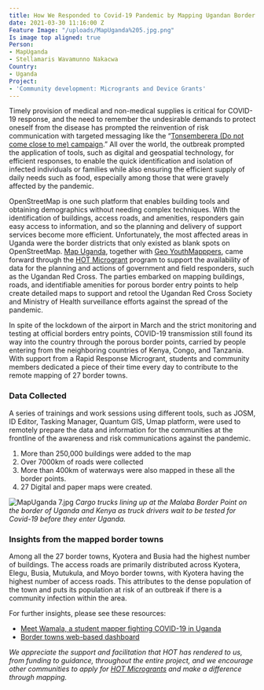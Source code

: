 ```yaml
---
title: How We Responded to Covid-19 Pandemic by Mapping Ugandan Border Entry Towns
date: 2021-03-30 11:16:00 Z
Feature Image: "/uploads/MapUganda%205.jpg.png"
Is image top aligned: true
Person:
- MapUganda
- Stellamaris Wavamunno Nakacwa
Country:
- Uganda
Project:
- 'Community development: Microgrants and Device Grants'
---
```


Timely provision of medical and non-medical supplies is critical for COVID-19 response, and the need to remember the undesirable demands to protect oneself from the disease has prompted the reinvention of risk communication with targeted messaging like the “[Tonsemberera (Do not come close to me) campaign](https://www.youtube.com/watch?v=MX2AGWTUFLQ).” All over the world, the outbreak prompted the application of tools, such as digital and geospatial technology, for efficient responses, to enable the quick identification and isolation of infected individuals or families while also ensuring the efficient supply of daily needs such as food, especially among those that were gravely affected by the pandemic. 

OpenStreetMap is one such platform that enables building tools and obtaining demographics without needing complex techniques. With the identification of buildings, access roads, and amenities, responders gain easy access to information, and so the planning and delivery of support services become more efficient. Unfortunately, the most affected areas in Uganda were the border districts that only existed as blank spots on  OpenStreetMap. [Map Uganda](https://mapuganda.org/), together with [Geo YouthMapppers](https://www.youthmappers.org/chapter-listing), came forward through the [HOT Microgrant](https://www.hotosm.org/community/community-grants/) program to support the availability of data for the planning and actions of government and field responders, such as the Ugandan Red Cross. The parties embarked on mapping buildings, roads, and identifiable amenities for porous border entry points to help create detailed maps to support and retool the Ugandan Red Cross Society and Ministry of Health surveillance efforts against the spread of the pandemic. 

In spite of the lockdown of the airport in March and the strict monitoring and testing at official borders entry points, COVID-19 transmission still found its way into the country through the porous border points, carried by people entering from the neighboring countries of Kenya, Congo, and Tanzania.  With support from a Rapid Response Microgrant, students and community members dedicated a piece of their time every day to contribute to the remote mapping of 27 border towns. 

### Data Collected

A series of trainings and work sessions using different tools, such as JOSM, ID Editor, Tasking Manager, Quantum GIS, Umap platform, were used to remotely prepare the data and information for the communities at the frontline of the awareness and risk communications against the pandemic. 
1. More than 250,000 buildings were added to the map 
2. Over 7000km of roads were collected 
3. More than 400km of waterways were also mapped in these all the border points. 
4. 27 Digital and paper maps were created.

![MapUganda 7.jpg](/uploads/MapUganda%207.jpg)
*Cargo trucks lining up at the Malaba Border Point on the border of Uganda and Kenya as truck drivers wait to be tested for Covid-19 before they enter Uganda.*

### Insights from the mapped border towns

Among all the 27 border towns, Kyotera and Busia had the highest number of buildings. The access roads are primarily distributed across Kyotera, Elegu, Busia, Mutukula, and Moyo border towns, with Kyotera having the highest number of access roads. This attributes to the dense population of the town and puts its population at risk of an outbreak if there is a community infection within the area. 

For further insights, please see these resources:

* [Meet Wamala, a student mapper fighting COVID-19 in Uganda](https://youtu.be/Iz7pNor-zSU) 
* [Border towns web-based dashboard](https://africageoportal.maps.arcgis.com/apps/opsdashboard/index.html#/e1f317cd77bc413db4820d2c8879d267)

*We appreciate the support and facilitation that HOT has rendered to us, from funding to guidance, throughout the entire project, and we encourage other communities to apply for [HOT Microgrants](https://www.hotosm.org/community/community-grants/) and make a difference through mapping.*

